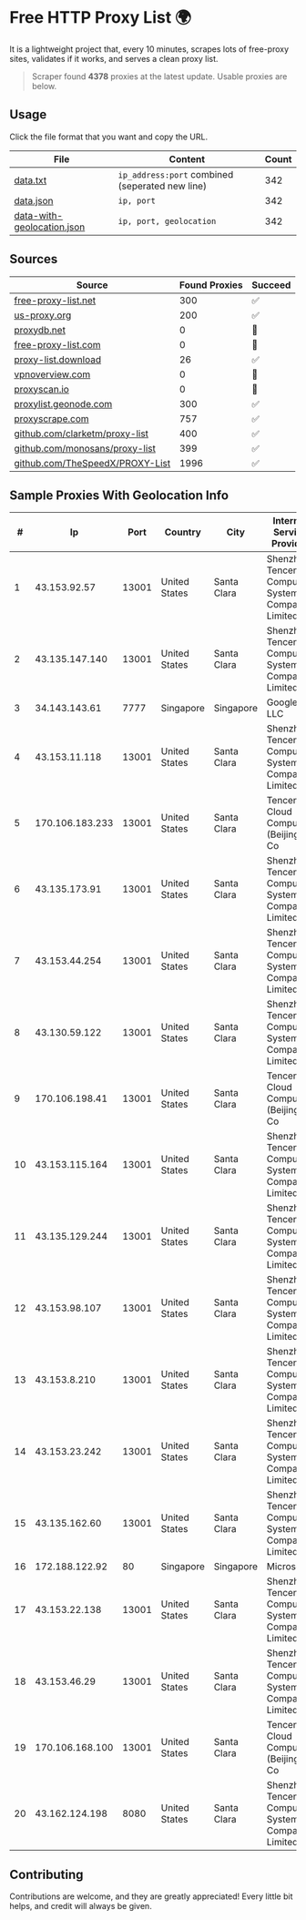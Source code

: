 
# Free HTTP Proxy List 🌍

It is a lightweight project that, every 10 minutes, scrapes lots of free-proxy sites, validates if it works, and serves a clean proxy list.


> Scraper found **4378** proxies at the latest update. Usable proxies are below.

## Usage

Click the file format that you want and copy the URL.


|File|Content|Count|
|----|-------|-----|
|[data.txt](https://raw.githubusercontent.com/themiralay/Proxy-List-World/master/data.txt)|`ip_address:port` combined (seperated new line)|342|
|[data.json](https://raw.githubusercontent.com/themiralay/Proxy-List-World/master/data.json)|`ip, port`|342|
|[data-with-geolocation.json](https://raw.githubusercontent.com/themiralay/Proxy-List-World/master/data-with-geolocation.json)|`ip, port, geolocation`|342|

## Sources

|Source|Found Proxies|Succeed|
|------|-------------|-------|
|[free-proxy-list.net](https://free-proxy-list.net)|300|✅|
|[us-proxy.org](https://www.us-proxy.org)|200|✅|
|[proxydb.net](http://proxydb.net)|0|🚫|
|[free-proxy-list.com](https://free-proxy-list.com/?page=&port=&type%5B%5D=http&type%5B%5D=https&up_time=0&search=Search)|0|🚫|
|[proxy-list.download](https://www.proxy-list.download/HTTP)|26|✅|
|[vpnoverview.com](https://vpnoverview.com/privacy/anonymous-browsing/free-proxy-servers)|0|🚫|
|[proxyscan.io](https://www.proxyscan.io)|0|🚫|
|[proxylist.geonode.com](https://proxylist.geonode.com/api/proxy-list?limit=300&page=1&sort_by=lastChecked&sort_type=desc&protocols=http,https)|300|✅|
|[proxyscrape.com](https://api.proxyscrape.com/v2/?request=displayproxies&protocol=http&timeout=10000&country=all&ssl=all&anonymity=all)|757|✅|
|[github.com/clarketm/proxy-list](https://raw.githubusercontent.com/clarketm/proxy-list/master/proxy-list-raw.txt)|400|✅|
|[github.com/monosans/proxy-list](https://raw.githubusercontent.com/monosans/proxy-list/main/proxies/http.txt)|399|✅|
|[github.com/TheSpeedX/PROXY-List](https://raw.githubusercontent.com/TheSpeedX/PROXY-List/master/http.txt)|1996|✅|


## Sample Proxies With Geolocation Info

|#|Ip|Port|Country|City|Internet Service Provider|
|-|--|----|-------|----|-------------------------|
|1|43.153.92.57|13001|United States|Santa Clara|Shenzhen Tencent Computer Systems Company Limited|
|2|43.135.147.140|13001|United States|Santa Clara|Shenzhen Tencent Computer Systems Company Limited|
|3|34.143.143.61|7777|Singapore|Singapore|Google LLC|
|4|43.153.11.118|13001|United States|Santa Clara|Shenzhen Tencent Computer Systems Company Limited|
|5|170.106.183.233|13001|United States|Santa Clara|Tencent Cloud Computing (Beijing) Co|
|6|43.135.173.91|13001|United States|Santa Clara|Shenzhen Tencent Computer Systems Company Limited|
|7|43.153.44.254|13001|United States|Santa Clara|Shenzhen Tencent Computer Systems Company Limited|
|8|43.130.59.122|13001|United States|Santa Clara|Shenzhen Tencent Computer Systems Company Limited|
|9|170.106.198.41|13001|United States|Santa Clara|Tencent Cloud Computing (Beijing) Co|
|10|43.153.115.164|13001|United States|Santa Clara|Shenzhen Tencent Computer Systems Company Limited|
|11|43.135.129.244|13001|United States|Santa Clara|Shenzhen Tencent Computer Systems Company Limited|
|12|43.153.98.107|13001|United States|Santa Clara|Shenzhen Tencent Computer Systems Company Limited|
|13|43.153.8.210|13001|United States|Santa Clara|Shenzhen Tencent Computer Systems Company Limited|
|14|43.153.23.242|13001|United States|Santa Clara|Shenzhen Tencent Computer Systems Company Limited|
|15|43.135.162.60|13001|United States|Santa Clara|Shenzhen Tencent Computer Systems Company Limited|
|16|172.188.122.92|80|Singapore|Singapore|Microsoft|
|17|43.153.22.138|13001|United States|Santa Clara|Shenzhen Tencent Computer Systems Company Limited|
|18|43.153.46.29|13001|United States|Santa Clara|Shenzhen Tencent Computer Systems Company Limited|
|19|170.106.168.100|13001|United States|Santa Clara|Tencent Cloud Computing (Beijing) Co|
|20|43.162.124.198|8080|United States|Santa Clara|Shenzhen Tencent Computer Systems Company Limited|



## Contributing

Contributions are welcome, and they are greatly appreciated! Every
little bit helps, and credit will always be given.

